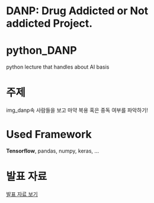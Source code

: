 # DANP: Drug Addicted or Not addicted Project.

# python_DANP
 python lecture that handles about AI basis
 
# 주제
 img_danp속 사람들을 보고 마약 복용 혹은 중독 여부를 파악하기!

# Used Framework
 **Tensorflow**, pandas, numpy, keras, ...
 
# 발표 자료
 [발표 자료 보기](https://github.com/MovingJu/python_DANP/blob/main/%EC%9D%B8%EA%B3%B5%EC%8B%A0%EA%B2%BD%EB%A7%9D%20%EA%B8%B0%EC%B4%88.pdf)

